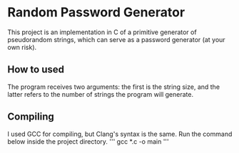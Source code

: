 # Random Password Generator

This project is an implementation in C of a primitive generator of pseudorandom strings, which can serve as a password generator (at your own risk).

## How to used

The program receives two arguments: the first is the string size, and the latter refers to the number of strings the program will generate.

## Compiling

I used GCC for compiling, but Clang's syntax is the same. Run the command below inside the project directory.
'''
gcc *.c -o main
'''
